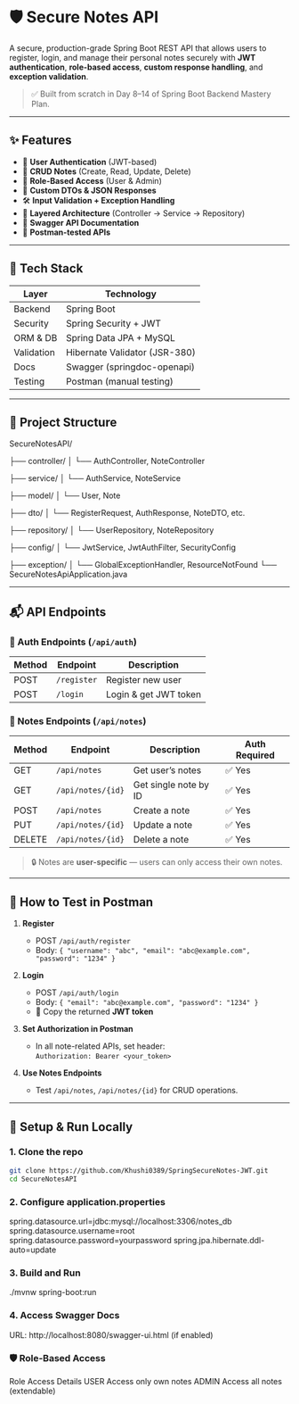 # 🛡️ Secure Notes API

A secure, production-grade Spring Boot REST API that allows users to register, login, and manage their personal notes securely with **JWT authentication**, **role-based access**, **custom response handling**, and **exception validation**.

> ✅ Built from scratch in Day 8–14 of Spring Boot Backend Mastery Plan.

---

## ✨ Features

- 🔐 **User Authentication** (JWT-based)
- 📒 **CRUD Notes** (Create, Read, Update, Delete)
- 👥 **Role-Based Access** (User & Admin)
- 🎯 **Custom DTOs & JSON Responses**
- 🛠️ **Input Validation + Exception Handling**
- 📂 **Layered Architecture** (Controller → Service → Repository)
- 📘 **Swagger API Documentation**
- 🧪 **Postman-tested APIs**

---

## 🚀 Tech Stack

| Layer       | Technology               |
|-------------|---------------------------|
| Backend     | Spring Boot               |
| Security    | Spring Security + JWT     |
| ORM & DB    | Spring Data JPA + MySQL   |
| Validation  | Hibernate Validator (JSR-380) |
| Docs        | Swagger (springdoc-openapi) |
| Testing     | Postman (manual testing)  |

---

## 🧰 Project Structure

SecureNotesAPI/

├── controller/
│ └── AuthController, NoteController

├── service/
│ └── AuthService, NoteService

├── model/
│ └── User, Note

├── dto/
│ └── RegisterRequest, AuthResponse, NoteDTO, etc.

├── repository/
│ └── UserRepository, NoteRepository

├── config/
│ └── JwtService, JwtAuthFilter, SecurityConfig

├── exception/
│ └── GlobalExceptionHandler, ResourceNotFound
└── SecureNotesApiApplication.java

---

## 📬 API Endpoints

### 🔐 Auth Endpoints (`/api/auth`)
| Method | Endpoint         | Description             |
|--------|------------------|-------------------------|
| POST   | `/register`      | Register new user       |
| POST   | `/login`         | Login & get JWT token   |

### 📒 Notes Endpoints (`/api/notes`)
| Method | Endpoint              | Description              | Auth Required |
|--------|-----------------------|--------------------------|----------------|
| GET    | `/api/notes`          | Get user’s notes         | ✅ Yes |
| GET    | `/api/notes/{id}`     | Get single note by ID    | ✅ Yes |
| POST   | `/api/notes`          | Create a note            | ✅ Yes |
| PUT    | `/api/notes/{id}`     | Update a note            | ✅ Yes |
| DELETE | `/api/notes/{id}`     | Delete a note            | ✅ Yes |

> 🔒 Notes are **user-specific** — users can only access their own notes.

---

## 🧪 How to Test in Postman

1. **Register**
   - POST `/api/auth/register`
   - Body: `{ "username": "abc", "email": "abc@example.com", "password": "1234" }`

2. **Login**
   - POST `/api/auth/login`
   - Body: `{ "email": "abc@example.com", "password": "1234" }`
   - 🔑 Copy the returned **JWT token**

3. **Set Authorization in Postman**
   - In all note-related APIs, set header:  
     `Authorization: Bearer <your_token>`

4. **Use Notes Endpoints**
   - Test `/api/notes`, `/api/notes/{id}` for CRUD operations.

---

## 🧱 Setup & Run Locally

### 1. Clone the repo
```bash
git clone https://github.com/Khushi0389/SpringSecureNotes-JWT.git
cd SecureNotesAPI
```
### 2. Configure application.properties

spring.datasource.url=jdbc:mysql://localhost:3306/notes_db
spring.datasource.username=root
spring.datasource.password=yourpassword
spring.jpa.hibernate.ddl-auto=update

### 3. Build and Run
./mvnw spring-boot:run

### 4. Access Swagger Docs
URL: http://localhost:8080/swagger-ui.html (if enabled)

### 🛡️ Role-Based Access

Role	Access Details
USER	Access only own notes
ADMIN	Access all notes (extendable)
